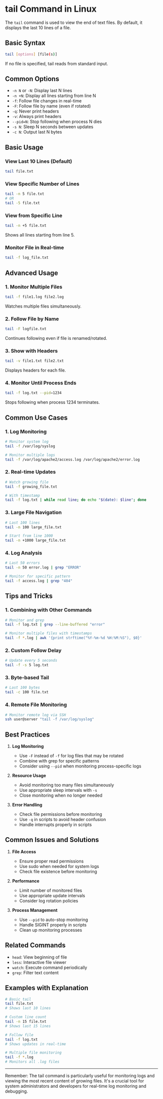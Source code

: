 # tail Command in Linux

The `tail` command is used to view the end of text files. By default, it displays the last 10 lines of a file.

## Basic Syntax

```bash
tail [options] [file(s)]
```

If no file is specified, tail reads from standard input.

## Common Options

- `-n N` or `-N`: Display last N lines
- `-n +N`: Display all lines starting from line N
- `-f`: Follow file changes in real-time
- `-F`: Follow file by name (even if rotated)
- `-q`: Never print headers
- `-v`: Always print headers
- `--pid=N`: Stop following when process N dies
- `-s N`: Sleep N seconds between updates
- `-c N`: Output last N bytes

## Basic Usage

### View Last 10 Lines (Default)
```bash
tail file.txt
```

### View Specific Number of Lines
```bash
tail -n 5 file.txt
# OR
tail -5 file.txt
```

### View from Specific Line
```bash
tail -n +5 file.txt
```
Shows all lines starting from line 5.

### Monitor File in Real-time
```bash
tail -f log_file.txt
```

## Advanced Usage

### 1. Monitor Multiple Files
```bash
tail -f file1.log file2.log
```
Watches multiple files simultaneously.

### 2. Follow File by Name
```bash
tail -F logfile.txt
```
Continues following even if file is renamed/rotated.

### 3. Show with Headers
```bash
tail -v file1.txt file2.txt
```
Displays headers for each file.

### 4. Monitor Until Process Ends
```bash
tail -f log.txt --pid=1234
```
Stops following when process 1234 terminates.

## Common Use Cases

### 1. Log Monitoring
```bash
# Monitor system log
tail -f /var/log/syslog

# Monitor multiple logs
tail -f /var/log/apache2/access.log /var/log/apache2/error.log
```

### 2. Real-time Updates
```bash
# Watch growing file
tail -f growing_file.txt

# With timestamp
tail -f log.txt | while read line; do echo "$(date): $line"; done
```

### 3. Large File Navigation
```bash
# Last 100 lines
tail -n 100 large_file.txt

# Start from line 1000
tail -n +1000 large_file.txt
```

### 4. Log Analysis
```bash
# Last 50 errors
tail -n 50 error.log | grep "ERROR"

# Monitor for specific pattern
tail -f access.log | grep "404"
```

## Tips and Tricks

### 1. Combining with Other Commands
```bash
# Monitor and grep
tail -f log.txt | grep --line-buffered "error"

# Monitor multiple files with timestamps
tail -f *.log | awk '{print strftime("%Y-%m-%d %H:%M:%S"), $0}'
```

### 2. Custom Follow Delay
```bash
# Update every 5 seconds
tail -f -s 5 log.txt
```

### 3. Byte-based Tail
```bash
# Last 100 bytes
tail -c 100 file.txt
```

### 4. Remote File Monitoring
```bash
# Monitor remote log via SSH
ssh user@server "tail -f /var/log/syslog"
```

## Best Practices

1. **Log Monitoring**
   - Use `-F` instead of `-f` for log files that may be rotated
   - Combine with grep for specific patterns
   - Consider using `--pid` when monitoring process-specific logs

2. **Resource Usage**
   - Avoid monitoring too many files simultaneously
   - Use appropriate sleep intervals with `-s`
   - Close monitoring when no longer needed

3. **Error Handling**
   - Check file permissions before monitoring
   - Use `-q` in scripts to avoid header confusion
   - Handle interrupts properly in scripts

## Common Issues and Solutions

1. **File Access**
   - Ensure proper read permissions
   - Use sudo when needed for system logs
   - Check file existence before monitoring

2. **Performance**
   - Limit number of monitored files
   - Use appropriate update intervals
   - Consider log rotation policies

3. **Process Management**
   - Use `--pid` to auto-stop monitoring
   - Handle SIGINT properly in scripts
   - Clean up monitoring processes

## Related Commands

- `head`: View beginning of file
- `less`: Interactive file viewer
- `watch`: Execute command periodically
- `grep`: Filter text content

## Examples with Explanation

```bash
# Basic tail
tail file.txt
# Shows last 10 lines

# Custom line count
tail -n 15 file.txt
# Shows last 15 lines

# Follow file
tail -f log.txt
# Shows updates in real-time

# Multiple file monitoring
tail -f *.log
# Monitors all .log files
```

---

Remember: The tail command is particularly useful for monitoring logs and viewing the most recent content of growing files. It's a crucial tool for system administrators and developers for real-time log monitoring and debugging. 